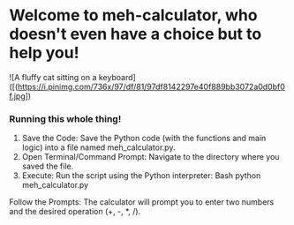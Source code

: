 # Welcome to meh-calculator, who doesn't even have a choice but to help you!
![A fluffy cat sitting on a keyboard]([(https://i.pinimg.com/736x/97/df/81/97df8142297e40f889bb3072a0d0bf0f.jpg])

### Running this whole thing!

1. Save the Code: Save the Python code (with the functions and main logic) into a file named meh_calculator.py.
2. Open Terminal/Command Prompt: Navigate to the directory where you saved the file.
3. Execute: Run the script using the Python interpreter: Bash python meh_calculator.py

Follow the Prompts: The calculator will prompt you to enter two numbers and the desired operation (+, -, *, /).
